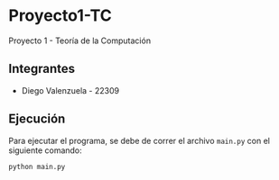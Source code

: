 # Proyecto1-TC
Proyecto 1 - Teoría de la Computación

## Integrantes
- Diego Valenzuela - 22309


## Ejecución
Para ejecutar el programa, se debe de correr el archivo `main.py` con el siguiente comando:
```
python main.py
```

